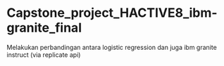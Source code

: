 # Capstone_project_HACTIVE8_ibm-granite_final
Melakukan perbandingan antara logistic regression dan juga ibm granite instruct (via replicate api)
